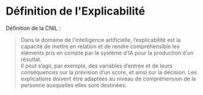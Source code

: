 # Définition de l'Explicabilité

Définition de la CNIL :
>Dans le domaine de l'intelligence artificielle, l’explicabilité est la capacité de mettre en relation et de rendre compréhensible les éléments pris en compte par le système d’IA pour la production d’un résultat. <br /> 
>Il peut s’agir, par exemple, des variables d’entrée et de leurs conséquences sur la prévision d’un score, et ainsi sur la décision.
>Les explications doivent être adaptées au niveau de compréhension de la personne auxquelles elles sont destinées.